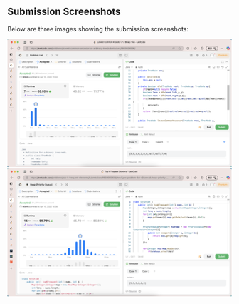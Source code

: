 ## Submission Screenshots

Below are three images showing the submission screenshots:

![236](img/236.png)  
![347](img/347.png) 
